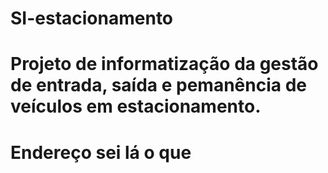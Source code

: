# SI-estacionamento
# Projeto de informatização da gestão de entrada, saída e pemanência de veículos em estacionamento.
# Endereço sei lá o que
